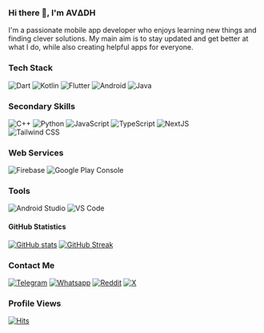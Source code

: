 

### Hi there 👋, I'm AVΔDH

I'm a passionate mobile app developer who enjoys learning new things and finding clever solutions. My main aim is to stay updated and get better at what I do, while also creating helpful apps for everyone.

### Tech Stack
![Dart](https://img.shields.io/badge/dart-0175C2?logo=dart&logoColor=white&style=for-the-badge)
![Kotlin](https://img.shields.io/badge/Kotlin-a503fc?logo=kotlin&logoColor=white&style=for-the-badge)
![Flutter](https://img.shields.io/badge/flutter-02569B?logo=flutter&logoColor=white&style=for-the-badge)
![Android](https://img.shields.io/badge/Android-50f270?logo=android&logoColor=black&style=for-the-badge) ![Java](https://img.shields.io/static/v1?style=for-the-badge&message=Java&color=EC2024&logo=openjdk&logoColor=FFFFFF&label=)

### Secondary Skills
![C++](https://img.shields.io/badge/C++-00599C?logo=C%2B%2B&logoColor=white&style=for-the-badge)
![Python](https://img.shields.io/badge/Python-3776AB?logo=Python&logoColor=white&style=for-the-badge) 
![JavaScript](https://img.shields.io/badge/Javascript-F7DF1E?logo=javascript&logoColor=black&style=for-the-badge) 
![TypeScript](https://img.shields.io/badge/Typescript-3178C6?logo=typescript&logoColor=white&style=for-the-badge)
![NextJS](https://img.shields.io/badge/Next%20js-000000?logo=next.js&logoColor=white&style=for-the-badge)  
![Tailwind CSS](https://img.shields.io/badge/Tailwind%20css-06B6D4?logo=tailwindcss&logoColor=white&style=for-the-badge)

### Web Services
![Firebase](https://img.shields.io/static/v1?style=for-the-badge&message=Firebase&color=302000&logo=Firebase&logoColor=FFCA28&label=) 
![Google Play Console](https://img.shields.io/static/v1?style=for-the-badge&message=Play+Console&color=1c1c1c&logo=Google+Play&logoColor=808080&label=)

### Tools
![Android Studio](https://img.shields.io/badge/Android%20studio-0e2e1d?logo=android+studio&logoColor=3DDC84&style=for-the-badge) 
![VS Code](https://img.shields.io/badge/VS%20code-0c273b?logo=visual+studio+code&logoColor=007ACC&style=for-the-badge)

#### GitHub Statistics
[![GitHub stats](https://github-readme-stats.vercel.app/api?username=avadhkumar-geek&show_icons=true&theme=codeSTACKr&rank_icon=percentile)](https://github.com/avadhkumar-geek)
[![GitHub Streak](https://github-readme-streak-stats.herokuapp.com?user=avadhkumar-geek&theme=tokyonight&background=09131C&border=0C1A25&stroke=D9582B&fire=D9582B&ring=D9582B&currStreakNum=FFFFFF&sideNums=FFFFFF&sideLabels=D9582B&dates=F2DF2E&currStreakLabel=D9582B)](https://github.com/avadhkumar-geek)

### Contact Me
[![Telegram](https://img.shields.io/badge/Telegram-26A5E4?logo=telegram&logoColor=white&style=for-the-badge)](https://t.me/babg007)
[![Whatsapp](https://img.shields.io/badge/Whatsapp-25D366?logo=whatsapp&logoColor=white&style=for-the-badge)](https://wa.me/qr/4VVZ5CJXYT4UN1)
[![Reddit](https://img.shields.io/badge/Reddit-FF4500?logo=reddit&logoColor=white&style=for-the-badge)](https://www.reddit.com/u/Avadhkumar?utm_medium=android_app&utm_source=share)
[![X](https://img.shields.io/badge/Twitter-000000?logo=x&logoColor=white&style=for-the-badge)](https://twitter.com/Avadhkumar007)

### Profile Views
[![Hits](https://hits.sh/github.com/avadhkumar-geek/avadhkumar-geek.svg?style=for-the-badge&label=Views&extraCount=4867&color=54856b)](https://hits.sh/github.com/avadhkumar-geek/avadhkumar-geek/)
